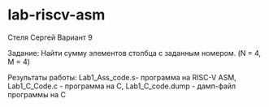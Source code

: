 # lab-riscv-asm
Стеля Сергей Вариант 9

Задание: Найти сумму элементов столбца с заданным номером. (N = 4, M = 4)

Результаты работы: Lab1_Ass_code.s- программа на RISC-V ASM, Lab1_C_Code.c - программа на C, Lab1_C_code.dump - дамп-файл программы на C
